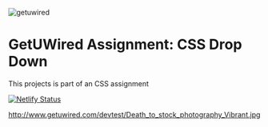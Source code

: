 ![getuwired](https://user-images.githubusercontent.com/55994508/88508558-b2d34d80-cfa4-11ea-9069-034f8cfb35af.jpg)

# GetUWired Assignment: CSS Drop Down

This projects is part of an CSS assignment

[![Netlify Status](https://api.netlify.com/api/v1/badges/bfad19e2-a7ca-47ab-9ea7-716c41b355a1/deploy-status)](https://app.netlify.com/sites/getuwired-css-drop-down-menu/deploys)

http://www.getuwired.com/devtest/Death_to_stock_photography_Vibrant.jpg
